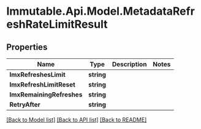 # Immutable.Api.Model.MetadataRefreshRateLimitResult

## Properties

Name | Type | Description | Notes
------------ | ------------- | ------------- | -------------
**ImxRefreshesLimit** | **string** |  | 
**ImxRefreshLimitReset** | **string** |  | 
**ImxRemainingRefreshes** | **string** |  | 
**RetryAfter** | **string** |  | 

[[Back to Model list]](../README.md#documentation-for-models) [[Back to API list]](../README.md#documentation-for-api-endpoints) [[Back to README]](../README.md)


